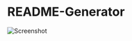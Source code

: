 # README-Generator

![Screenshot ](https://user-images.githubusercontent.com/89273544/145730253-4d1c7558-2490-472f-93af-4f62fc11ceec.png)

